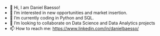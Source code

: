 - 👋 Hi, I am Daniel Baesso!
- 👀 I’m interested in new opportunities and market insertion.
- 🌱 I’m currently coding in Python and SQL.
- 🎯 I’m looking to collaborate on Data Science and Data Analytics projects 
- 📫 How to reach me: https://www.linkedin.com/in/danielbaesso/
